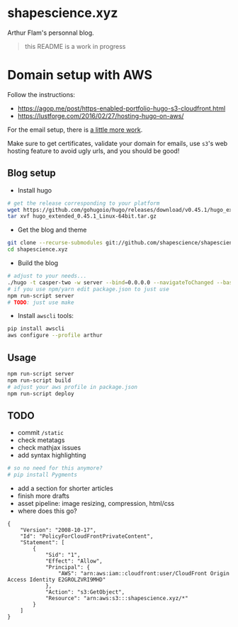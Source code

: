 # shapescience.xyz
Arthur Flam's personnal blog.

> this README is a work in progress

# Domain setup with AWS
Follow the instructions:
- https://agop.me/post/https-enabled-portfolio-hugo-s3-cloudfront.html
- https://lustforge.com/2016/02/27/hosting-hugo-on-aws/

For the email setup, there is [a little more work](https://techpolymath.com/serverless-replacement-for-basic-email-services/).

Make sure to get certificates, validate your domain for emails, use `s3`'s web hosting feature to avoid ugly urls, and you should be good!

## Blog setup
- Install hugo

```bash
# get the release corresponding to your platform
wget https://github.com/gohugoio/hugo/releases/download/v0.45.1/hugo_extended_0.45.1_Linux-64bit.tar.gz
tar xvf hugo_extended_0.45.1_Linux-64bit.tar.gz
```

- Get the blog and theme

```bash
git clone --recurse-submodules git://github.com/shapescience/shapescience.xyz
cd shapescience.xyz
```

- Build the blog

```bash
# adjust to your needs...
./hugo -t casper-two -w server --bind=0.0.0.0 --navigateToChanged --baseURL=$YOU_IP -D
# if you use npm/yarn edit package.json to just use
npm run-script server
# TODO: just use make
```

- Install `awscli` tools:

```bash
pip install awscli
aws configure --profile arthur
```

## Usage
```bash
npm run-script server
npm run-script build
# adjust your aws profile in package.json
npm run-script deploy
```


## TODO
- commit `/static`
- check metatags
- check mathjax issues
- add syntax highlighting

```bash
# so no need for this anymore?
# pip install Pygments
```

- add a section for shorter articles
- finish more drafts
- asset pipeline: image resizing, compression, html/css
- where does this go?
```
{
	"Version": "2008-10-17",
	"Id": "PolicyForCloudFrontPrivateContent",
	"Statement": [
		{
			"Sid": "1",
			"Effect": "Allow",
			"Principal": {
				"AWS": "arn:aws:iam::cloudfront:user/CloudFront Origin Access Identity E2GROLZVRI9MHD"
			},
			"Action": "s3:GetObject",
			"Resource": "arn:aws:s3:::shapescience.xyz/*"
		}
	]
}
```
